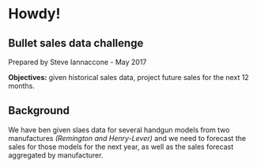 # Howdy!
## Bullet sales data challenge
Prepared by Steve Iannaccone - May 2017

**Objectives:** given historical sales data, project future sales for the next 12 months.

## Background
We have ben given slaes data for several handgun models from two manufactures
_(Remington and Henry-Lever)_ and we need to forecast the sales for those models
for the next year, as well as the sales forecast aggregated by manufacturer.
